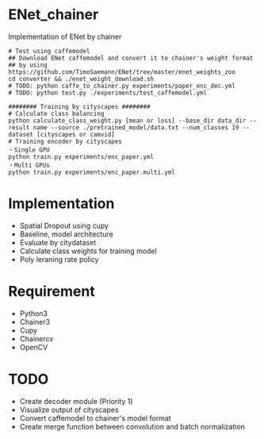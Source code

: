 # ENet_chainer
Implementation of ENet by chainer

```
# Test using caffemodel
## Download ENet caffemodel and convert it to chainer's weight format
## by using https://github.com/TimoSaemann/ENet/tree/master/enet_weights_zoo
cd converter && ./enet_weight_download.sh
# TODO: python caffe_to_chainer.py experiments/paper_enc_dec.yml
# TODO: python test.py ./experiments/test_caffemodel.yml

######## Training by cityscapes ########
# Calculate class balancing
python calculate_class_weight.py [mean or loss] --base_dir data_dir --result name --source ./pretrained_model/data.txt --num_classes 19 --dataset [cityscapes or camvid]
# Training encoder by cityscapes
・Single GPU
python train.py experiments/enc_paper.yml
・Multi GPUs
python train.py experiments/enc_paper.multi.yml
```

# Implementation
- Spatial Dropout using cupy
- Baseline, model architecture
- Evaluate by citydataset
- Calculate class weights for training model
- Poly leraning rate policy

# Requirement
- Python3
- Chainer3
- Cupy
- Chainercv
- OpenCV

# TODO
- Create decoder module (Priority 1)
- Visualize output of cityscapes
- Convert caffemodel to chainer's model format
- Create merge function between convolution and batch normalization
